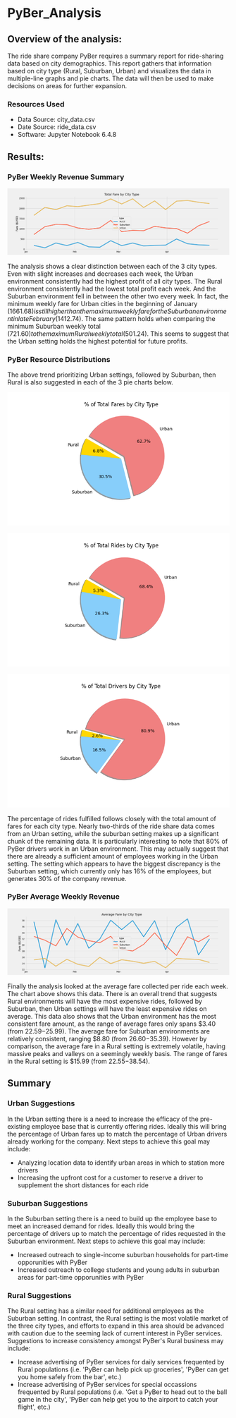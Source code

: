 # PyBer_Analysis

## Overview of the analysis:
<!-- The purpose of the new analysis is well defined. (3 pt) -->
The ride share company PyBer requires a summary report for ride-sharing data based on city demographics. This report gathers that information based on city type (Rural, Suburban, Urban) and visualizes the data in multiple-line graphs and pie charts. The data will then be used to make decisions on areas for further expansion. 

### Resources Used
* Data Source: city_data.csv
* Date Source: ride_data.csv
* Software: Jupyter Notebook 6.4.8


## Results:
<!-- There is a description of the differences in ride-sharing data among the different city types. Ride-sharing data include the total rides, total drivers, total fares, average fare per ride and driver, and total fare by city type. (7 pt) -->

### PyBer Weekly Revenue Summary

![ian-zukowski](analysis/PyBer_fare_summary.png)

The analysis shows a clear distinction between each of the 3 city types. Even with slight increases and decreases each week, the Urban environment consistently had the highest profit of all city types. The Rural environment consistently had the lowest total profit each week. And the Suburban environment fell in between the other two every week. In fact, the minimum weekly fare for Urban cities in the beginning of January ($1661.68) is still higher than the maximum weekly fare for the Suburban environment in late February ($1412.74). The same pattern holds when comparing the minimum Suburban weekly total ($721.60) to the maximum Rural weekly total ($501.24). This seems to suggest that the Urban setting holds the highest potential for future profits. 

### PyBer Resource Distributions

The above trend prioritizing Urban settings, followed by Suburban, then Rural is also suggested in each of the 3 pie charts below. 

![ian-zukowski](analysis/Fig5.png)

![ian-zukowski](analysis/Fig6.png)

![ian-zukowski](analysis/Fig7.png)

The percentage of rides fulfilled follows closely with the total amount of fares for each city type. Nearly two-thirds of the ride share data comes from an Urban setting, while the suburban setting makes up a significant chunk of the remaining data. It is particularly interesting to note that 80% of PyBer drivers work in an Urban environment. This may actually suggest that there are already a sufficient amount of employees working in the Urban setting. The setting which appears to have the biggest discrepancy is the Suburban setting, which currently only has 16% of the employees, but generates 30% of the company revenue.

### PyBer Average Weekly Revenue

![ian-zukowski](analysis/PyBer_average_fare_summary.png)

Finally the analysis looked at the average fare collected per ride each week. The chart above shows this data. There is an overall trend that suggests Rural environments will have the most expensive rides, followed by Suburban, then Urban settings will have the least expensive rides on average. This data also shows that the Urban environment has the most consistent fare amount, as the range of average fares only spans $3.40 (from $22.59-$25.99). The average fare for Suburban environments are relatively consistent, ranging $8.80 (from $26.60-$35.39). However by comparison, the average fare in a Rural setting is extremely volatile, having massive peaks and valleys on a seemingly weekly basis. The range of fares in the Rural setting is $15.99 (from $22.55-$38.54). 

## Summary
<!-- There is a statement summarizing three business recommendations to the CEO for addressing any disparities among the city types. (4 pt) -->
### Urban Suggestions
In the Urban setting there is a need to increase the efficacy of the pre-existing employee base that is currently offering rides. Ideally this will bring the percentage of Urban fares up to match the percentage of Urban drivers already working for the company. Next steps to achieve this goal may include:

* Analyzing location data to identify urban areas in which to station more drivers
* Increasing the upfront cost for a customer to reserve a driver to supplement the short distances for each ride

### Suburban Suggestions
In the Suburban setting there is a need to build up the employee base to meet an increased demand for rides. Ideally this would bring the percentage of drivers up to match the percentage of rides requested in the Suburban environment. Next steps to achieve this goal may include:

* Increased outreach to single-income suburban households for part-time opporunities with PyBer
* Increased outreach to college students and young adults in suburban areas for part-time opporunities with PyBer

### Rural Suggestions
The Rural setting has a similar need for additional employees as the Suburban setting. In contrast, the Rural setting is the most volatile market of the three city types, and efforts to expand in this area should be advanced with caution due to the seeming lack of current interest in PyBer services. Suggestions to increase consistency amongst PyBer's Rural business may include:

* Increase advertising of PyBer services for daily services frequented by Rural populations (i.e. 'PyBer can help pick up groceries', 'PyBer can get you home safely from the bar', etc.)
* Increase advertising of PyBer services for special occassions frequented by Rural populations (i.e. 'Get a PyBer to head out to the ball game in the city', 'PyBer can help get you to the airport to catch your flight', etc.)
